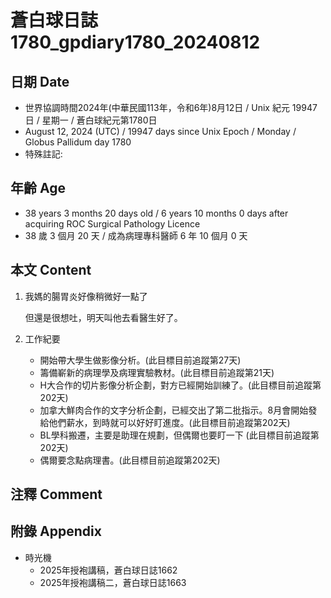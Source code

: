 [_metadata_:encoding]: - "utf-8"
[_metadata_:language]: - "zh-Hant-TW"
[_metadata_:fileformat]: - "markdown"
[_metadata_:MIME_type]: - "text/plain"
[_metadata_:markdown_version]: - "commonmark version 0.30"
[_metadata_:markdown_spec]: - "https://spec.commonmark.org/0.30/"

# 蒼白球日誌1780_gpdiary1780_20240812 #

## 日期 Date ##

* 世界協調時間2024年(中華民國113年，令和6年)8月12日 / Unix 紀元 19947 日 / 星期一 / 蒼白球紀元第1780日
* August 12, 2024 (UTC) / 19947 days since Unix Epoch / Monday / Globus Pallidum day 1780
* 特殊註記:

## 年齡 Age ##

* 38 years 3 months 20 days old / 6 years 10 months 0 days after acquiring ROC Surgical Pathology Licence
* 38 歲 3 個月 20 天 / 成為病理專科醫師 6 年 10 個月 0 天

## 本文 Content ##

1. 我媽的腸胃炎好像稍微好一點了

    但還是很想吐，明天叫他去看醫生好了。

2. 工作紀要

    - 開始帶大學生做影像分析。(此目標目前追蹤第27天)
    - 籌備嶄新的病理學及病理實驗教材。(此目標目前追蹤第21天)
    - H大合作的切片影像分析企劃，對方已經開始訓練了。(此目標目前追蹤第202天)
    - 加拿大鮮肉合作的文字分析企劃，已經交出了第二批指示。8月會開始發給他們薪水，到時就可以好好盯進度。(此目標目前追蹤第202天)
    - BL學科搬遷，主要是助理在規劃，但偶爾也要盯一下 (此目標目前追蹤第202天)
    - 偶爾要念點病理書。(此目標目前追蹤第202天)

## 注釋 Comment ##


## 附錄 Appendix ##

* 時光機
    - 2025年授袍講稿，蒼白球日誌1662
    - 2025年授袍講稿二，蒼白球日誌1663
